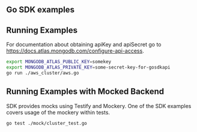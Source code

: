 ## Go SDK examples

## Running Examples

For documentation about obtaining apiKey and apiSecret go to
https://docs.atlas.mongodb.com/configure-api-access.

```bash
export MONGODB_ATLAS_PUBLIC_KEY=somekey 
export MONGODB_ATLAS_PRIVATE_KEY=some-secret-key-for-gosdkapi
go run ./aws_cluster/aws.go
```


## Running Examples with Mocked Backend

SDK provides mocks using Testify and Mockery. 
One of the SDK examples covers usage of the mockery within tests.

```bash
go test ./mock/cluster_test.go 
```
